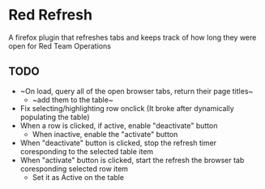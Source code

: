 # Red Refresh
A firefox plugin that refreshes tabs and keeps track of how long they were open for Red Team Operations

## TODO
* ~On load, query all of the open browser tabs, return their page titles~
  * ~add them to the table~
* Fix selecting/highlighting row onclick (It broke after dynamically populating the table)
* When a row is clicked, if active, enable "deactivate" button
  * When inactive, enable the "activate" button
* When "deactivate" button is clicked, stop the refresh timer coresponding to the selected table item
* When "activate" button is clicked, start the refresh the browser tab coresponding selected row item 
  * Set it as Active on the table
